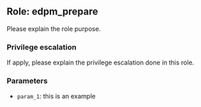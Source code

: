 ## Role: edpm_prepare
Please explain the role purpose.

### Privilege escalation
If apply, please explain the privilege escalation done in this role.

### Parameters
* `param_1`: this is an example
